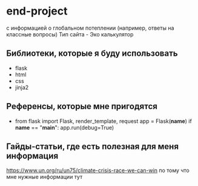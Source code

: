 # end-project
с информацией о глобальном потеплении (например, ответы на классные вопросы)
Тип сайта - Эко калькулятор

## Библиотеки, которые я буду использовать
- flask
- html
- css
- jinja2

## Референсы, которые мне пригодятся
- from flask import Flask, render_template, request
app = Flask(__name__)
if __name__ == "__main__":
    app.run(debug=True)

## Гайды-статьи, где есть полезная для меня информация
https://www.un.org/ru/un75/climate-crisis-race-we-can-win
по тому что мне нужные информации тут
